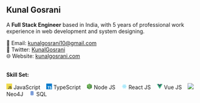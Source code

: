 ## **Kunal Gosrani**

A <b>Full Stack Engineer</b> based in India, with 5 years of professional work experience in web development and system designing.

📧 Email: [kunalgosrani10@gmail.com](mailto:kunalgosrani10@gmail.com)<br>
🐤 Twitter: [KunalGosrani](https://twitter.com/KunalGosrani)<br>
🌐 Website: [kunalgosrani.com](https://kunalgosrani.com)<br>
<br>

**Skill Set:**<br>

<img height="15" src="https://raw.githubusercontent.com/github/explore/80688e429a7d4ef2fca1e82350fe8e3517d3494d/topics/javascript/javascript.png"> JavaScript &nbsp;&nbsp;
<img height="15" src="https://raw.githubusercontent.com/github/explore/80688e429a7d4ef2fca1e82350fe8e3517d3494d/topics/typescript/typescript.png"> TypeScript &nbsp;&nbsp;
<img height="15" src="https://raw.githubusercontent.com/github/explore/80688e429a7d4ef2fca1e82350fe8e3517d3494d/topics/nodejs/nodejs.png"> Node JS &nbsp;&nbsp;
<img height="15" src="https://raw.githubusercontent.com/github/explore/80688e429a7d4ef2fca1e82350fe8e3517d3494d/topics/react/react.png"> React JS &nbsp;&nbsp;
<img height="15" src="https://raw.githubusercontent.com/github/explore/80688e429a7d4ef2fca1e82350fe8e3517d3494d/topics/vue/vue.png"> Vue JS &nbsp;&nbsp;
<img height="15" src="https://www.vectorlogo.zone/logos/neo4j/neo4j-icon.svg"> Neo4J &nbsp;&nbsp;
<img height="15" src="https://raw.githubusercontent.com/github/explore/80688e429a7d4ef2fca1e82350fe8e3517d3494d/topics/sql/sql.png"> SQL &nbsp;&nbsp;
